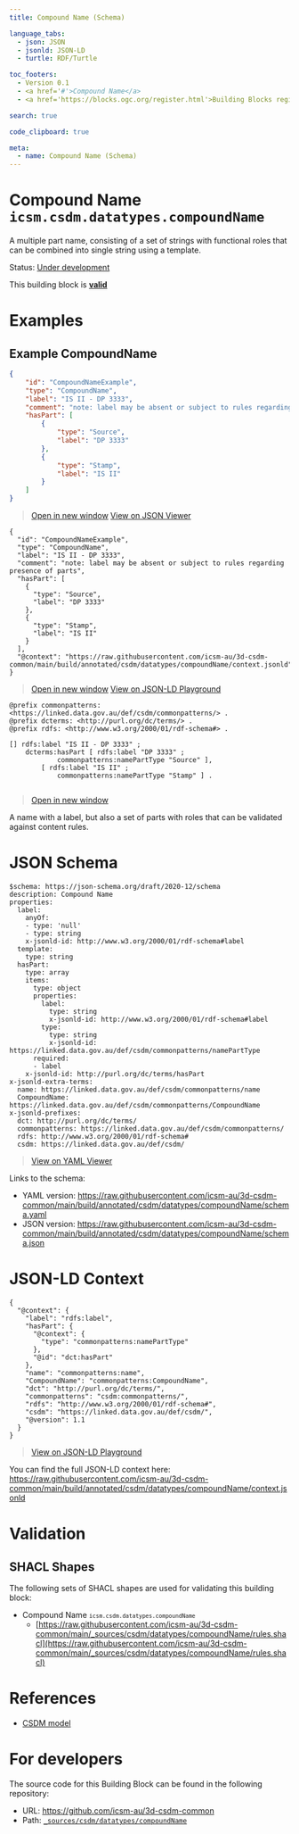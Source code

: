 ```yaml
---
title: Compound Name (Schema)

language_tabs:
  - json: JSON
  - jsonld: JSON-LD
  - turtle: RDF/Turtle

toc_footers:
  - Version 0.1
  - <a href='#'>Compound Name</a>
  - <a href='https://blocks.ogc.org/register.html'>Building Blocks register</a>

search: true

code_clipboard: true

meta:
  - name: Compound Name (Schema)
---
```



# Compound Name `icsm.csdm.datatypes.compoundName`

A multiple part name, consisting of a set of strings with functional roles that can be combined into single string using a template.

<p class="status">
    <span data-rainbow-uri="http://www.opengis.net/def/status">Status</span>:
    <a href="http://www.opengis.net/def/status/under-development" target="_blank" data-rainbow-uri>Under development</a>
</p>

<aside class="success">
This building block is <strong><a href="https://github.com/icsm-au/3d-csdm-common/blob/main/build/tests/csdm/datatypes/compoundName/" target="_blank">valid</a></strong>
</aside>

# Examples

## Example CompoundName



```json
{
    "id": "CompoundNameExample",
    "type": "CompoundName",
    "label": "IS II - DP 3333",
    "comment": "note: label may be absent or subject to rules regarding presence of parts",
    "hasPart": [
        {
            "type": "Source",
            "label": "DP 3333"
        },
        {
            "type": "Stamp",
            "label": "IS II"
        }
    ]
}
```

<blockquote class="lang-specific json">
  <p class="example-links">
    <a target="_blank" href="https://raw.githubusercontent.com/icsm-au/3d-csdm-common/main/build/tests/csdm/datatypes/compoundName/example_1_1.json">Open in new window</a>
    <a target="_blank" href="https://avillar.github.io/TreedocViewer/?dataParser=json&amp;dataUrl=https%3A%2F%2Fraw.githubusercontent.com%2Ficsm-au%2F3d-csdm-common%2Fmain%2Fbuild%2Ftests%2Fcsdm%2Fdatatypes%2FcompoundName%2Fexample_1_1.json&amp;expand=2&amp;option=%7B%22showTable%22%3A+false%7D">View on JSON Viewer</a></p>
</blockquote>




```jsonld
{
  "id": "CompoundNameExample",
  "type": "CompoundName",
  "label": "IS II - DP 3333",
  "comment": "note: label may be absent or subject to rules regarding presence of parts",
  "hasPart": [
    {
      "type": "Source",
      "label": "DP 3333"
    },
    {
      "type": "Stamp",
      "label": "IS II"
    }
  ],
  "@context": "https://raw.githubusercontent.com/icsm-au/3d-csdm-common/main/build/annotated/csdm/datatypes/compoundName/context.jsonld"
}
```

<blockquote class="lang-specific jsonld">
  <p class="example-links">
    <a target="_blank" href="https://raw.githubusercontent.com/icsm-au/3d-csdm-common/main/build/tests/csdm/datatypes/compoundName/example_1_1.jsonld">Open in new window</a>
    <a target="_blank" href="https://json-ld.org/playground/#json-ld=https%3A%2F%2Fraw.githubusercontent.com%2Ficsm-au%2F3d-csdm-common%2Fmain%2Fbuild%2Ftests%2Fcsdm%2Fdatatypes%2FcompoundName%2Fexample_1_1.jsonld">View on JSON-LD Playground</a>
</blockquote>




```turtle
@prefix commonpatterns: <https://linked.data.gov.au/def/csdm/commonpatterns/> .
@prefix dcterms: <http://purl.org/dc/terms/> .
@prefix rdfs: <http://www.w3.org/2000/01/rdf-schema#> .

[] rdfs:label "IS II - DP 3333" ;
    dcterms:hasPart [ rdfs:label "DP 3333" ;
            commonpatterns:namePartType "Source" ],
        [ rdfs:label "IS II" ;
            commonpatterns:namePartType "Stamp" ] .


```

<blockquote class="lang-specific turtle">
  <p class="example-links">
    <a target="_blank" href="https://raw.githubusercontent.com/icsm-au/3d-csdm-common/main/build/tests/csdm/datatypes/compoundName/example_1_1.ttl">Open in new window</a>
</blockquote>


A name with a label, but also a set of parts with roles that can be validated against content rules.


# JSON Schema

```yaml--schema
$schema: https://json-schema.org/draft/2020-12/schema
description: Compound Name
properties:
  label:
    anyOf:
    - type: 'null'
    - type: string
    x-jsonld-id: http://www.w3.org/2000/01/rdf-schema#label
  template:
    type: string
  hasPart:
    type: array
    items:
      type: object
      properties:
        label:
          type: string
          x-jsonld-id: http://www.w3.org/2000/01/rdf-schema#label
        type:
          type: string
          x-jsonld-id: https://linked.data.gov.au/def/csdm/commonpatterns/namePartType
      required:
      - label
    x-jsonld-id: http://purl.org/dc/terms/hasPart
x-jsonld-extra-terms:
  name: https://linked.data.gov.au/def/csdm/commonpatterns/name
  CompoundName: https://linked.data.gov.au/def/csdm/commonpatterns/CompoundName
x-jsonld-prefixes:
  dct: http://purl.org/dc/terms/
  commonpatterns: https://linked.data.gov.au/def/csdm/commonpatterns/
  rdfs: http://www.w3.org/2000/01/rdf-schema#
  csdm: https://linked.data.gov.au/def/csdm/

```

> <a target="_blank" href="https://avillar.github.io/TreedocViewer/?dataParser=yaml&amp;dataUrl=https%3A%2F%2Fraw.githubusercontent.com%2Ficsm-au%2F3d-csdm-common%2Fmain%2Fbuild%2Fannotated%2Fcsdm%2Fdatatypes%2FcompoundName%2Fschema.yaml&amp;expand=2&amp;option=%7B%22showTable%22%3A+false%7D">View on YAML Viewer</a>

Links to the schema:

* YAML version: <a href="https://raw.githubusercontent.com/icsm-au/3d-csdm-common/main/build/annotated/csdm/datatypes/compoundName/schema.yaml" target="_blank">https://raw.githubusercontent.com/icsm-au/3d-csdm-common/main/build/annotated/csdm/datatypes/compoundName/schema.yaml</a>
* JSON version: <a href="https://raw.githubusercontent.com/icsm-au/3d-csdm-common/main/build/annotated/csdm/datatypes/compoundName/schema.json" target="_blank">https://raw.githubusercontent.com/icsm-au/3d-csdm-common/main/build/annotated/csdm/datatypes/compoundName/schema.json</a>


# JSON-LD Context

```json--ldContext
{
  "@context": {
    "label": "rdfs:label",
    "hasPart": {
      "@context": {
        "type": "commonpatterns:namePartType"
      },
      "@id": "dct:hasPart"
    },
    "name": "commonpatterns:name",
    "CompoundName": "commonpatterns:CompoundName",
    "dct": "http://purl.org/dc/terms/",
    "commonpatterns": "csdm:commonpatterns/",
    "rdfs": "http://www.w3.org/2000/01/rdf-schema#",
    "csdm": "https://linked.data.gov.au/def/csdm/",
    "@version": 1.1
  }
}
```

> <a target="_blank" href="https://json-ld.org/playground/#json-ld=https%3A%2F%2Fraw.githubusercontent.com%2Ficsm-au%2F3d-csdm-common%2Fmain%2Fbuild%2Fannotated%2Fcsdm%2Fdatatypes%2FcompoundName%2Fcontext.jsonld">View on JSON-LD Playground</a>

You can find the full JSON-LD context here:
<a href="https://raw.githubusercontent.com/icsm-au/3d-csdm-common/main/build/annotated/csdm/datatypes/compoundName/context.jsonld" target="_blank">https://raw.githubusercontent.com/icsm-au/3d-csdm-common/main/build/annotated/csdm/datatypes/compoundName/context.jsonld</a>

# Validation

## SHACL Shapes

The following sets of SHACL shapes are used for validating this building block:

* Compound Name <small><code>icsm.csdm.datatypes.compoundName</code></small>
  * [https://raw.githubusercontent.com/icsm-au/3d-csdm-common/main/_sources/csdm/datatypes/compoundName/rules.shacl](https://raw.githubusercontent.com/icsm-au/3d-csdm-common/main/_sources/csdm/datatypes/compoundName/rules.shacl)

# References

* [CSDM model](https://github.com/icsm-au/3d-csdm)

# For developers

The source code for this Building Block can be found in the following repository:

* URL: <a href="https://github.com/icsm-au/3d-csdm-common" target="_blank">https://github.com/icsm-au/3d-csdm-common</a>
* Path:
<code><a href="https://github.com/icsm-au/3d-csdm-common/blob/HEAD/_sources/csdm/datatypes/compoundName" target="_blank">_sources/csdm/datatypes/compoundName</a></code>

